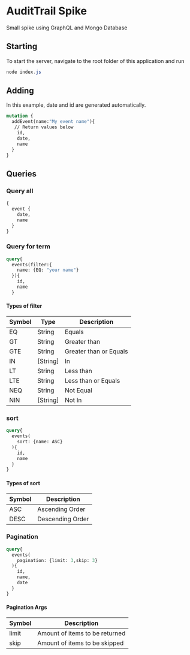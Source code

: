 # AuditTrail Spike

Small spike using GraphQL and Mongo Database

## Starting

To start the server, navigate to the root folder of this application and run

```powershell
node index.js
```

## Adding

In this example, date and id are generated automatically.

```GraphQL
mutation {
  addEvent(name:"My event name"){
   // Return values below
    id,
    date,
    name
  }
}

```

## Queries

### Query all

```GraphQL
{
  event {
    date,
    name
  }
}
```

### Query for term

```GraphQL
query{
  events(filter:{
    name: {EQ: "your name"}
  }){
    id,
    name
  }
```

#### Types of filter

| Symbol | Type     | Description            |
| ------ | -------- | ---------------------- |
| EQ     | String   | Equals                 |
| GT     | String   | Greater than           |
| GTE    | String   | Greater than or Equals |
| IN     | [String] | In                     |
| LT     | String   | Less than              |
| LTE    | String   | Less than or Equals    |
| NEQ    | String   | Not Equal              |
| NIN    | [String] | Not In                 |

### sort

```GraphQL
query{
  events(
    sort: {name: ASC}
  ){
    id,
    name
  }
}
```

#### Types of sort

| Symbol | Description      |
| ------ | ---------------- |
| ASC    | Ascending Order  |
| DESC   | Descending Order |

### Pagination

```GraphQL
query{
  events(
    pagination: {limit: 3,skip: 3}
  ){
    id,
    name,
    date
  }
}
```

#### Pagination Args

| Symbol | Description                    |
| ------ | ------------------------------ |
| limit  | Amount of items to be returned |
| skip   | Amount of items to be skipped  |